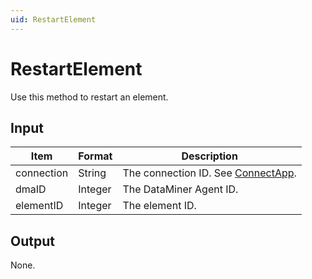```yaml
---
uid: RestartElement
---
```


# RestartElement

Use this method to restart an element.

## Input

| Item       | Format  | Description                                                                      |
|------------|---------|----------------------------------------------------------------------------------|
| connection | String  | The connection ID. See [ConnectApp](xref:ConnectApp). |
| dmaID      | Integer | The DataMiner Agent ID.                                                          |
| elementID  | Integer | The element ID.                                                                  |

## Output

None.
